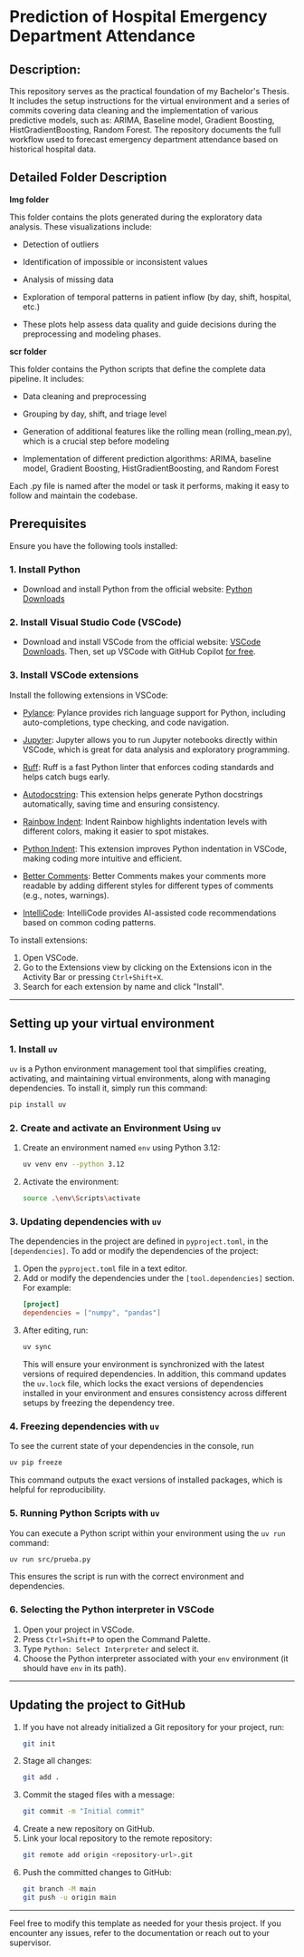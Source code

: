 # Prediction of Hospital Emergency Department Attendance

## Description:

This repository serves as the practical foundation of my Bachelor's Thesis. It includes the setup instructions for the virtual environment and a series of commits covering data cleaning and the implementation of various predictive models, such as: ARIMA, Baseline model, Gradient Boosting, HistGradientBoosting, Random Forest.
The repository documents the full workflow used to forecast emergency department attendance based on historical hospital data.

## Detailed Folder Description
**Img folder** 

This folder contains the plots generated during the exploratory data analysis. These visualizations include:

* Detection of outliers

* Identification of impossible or inconsistent values

* Analysis of missing data

* Exploration of temporal patterns in patient inflow (by day, shift, hospital, etc.)

* These plots help assess data quality and guide decisions during the preprocessing and modeling phases.

**scr folder**

This folder contains the Python scripts that define the complete data pipeline. It includes:

* Data cleaning and preprocessing

* Grouping by day, shift, and triage level

* Generation of additional features like the rolling mean (rolling_mean.py), which is a crucial step before modeling

* Implementation of different prediction algorithms: ARIMA, baseline model, Gradient Boosting, HistGradientBoosting, and Random Forest

Each .py file is named after the model or task it performs, making it easy to follow and maintain the codebase.


## Prerequisites

Ensure you have the following tools installed:

### 1. Install Python
- Download and install Python from the official website: [Python Downloads](https://www.python.org/downloads/)

### 2. Install Visual Studio Code (VSCode)
- Download and install VSCode from the official website: [VSCode Downloads](https://code.visualstudio.com/). Then, set up VSCode with GitHub Copilot [for free](https://code.visualstudio.com/docs/copilot/setup-simplified). 

### 3. Install VSCode extensions
Install the following extensions in VSCode:

- [Pylance](https://marketplace.visualstudio.com/items?itemName=ms-python.vscode-pylance): Pylance provides rich language support for Python, including auto-completions, type checking, and code navigation.

- [Jupyter](https://marketplace.visualstudio.com/items?itemName=ms-toolsai.jupyter): Jupyter allows you to run Jupyter notebooks directly within VSCode, which is great for data analysis and exploratory programming.

- [Ruff](https://marketplace.visualstudio.com/items?itemName=charliermarsh.ruff): Ruff is a fast Python linter that enforces coding standards and helps catch bugs early.

- [Autodocstring](https://marketplace.visualstudio.com/items?itemName=njpwerner.autodocstring): This extension helps generate Python docstrings automatically, saving time and ensuring consistency.

- [Rainbow Indent](https://marketplace.visualstudio.com/items?itemName=oderwat.indent-rainbow): Indent Rainbow highlights indentation levels with different colors, making it easier to spot mistakes.

- [Python Indent](https://marketplace.visualstudio.com/items?itemName=KevinRose.vsc-python-indent): This extension improves Python indentation in VSCode, making coding more intuitive and efficient.

- [Better Comments](https://marketplace.visualstudio.com/items?itemName=aaron-bond.better-comments): Better Comments makes your comments more readable by adding different styles for different types of comments (e.g., notes, warnings).

- [IntelliCode](https://marketplace.visualstudio.com/items?itemName=VisualStudioExptTeam.vscodeintellicode): IntelliCode provides AI-assisted code recommendations based on common coding patterns.

To install extensions:
1. Open VSCode.
2. Go to the Extensions view by clicking on the Extensions icon in the Activity Bar or pressing `Ctrl+Shift+X`.
3. Search for each extension by name and click "Install".

---

## Setting up your virtual environment

### 1. Install `uv`

`uv` is a Python environment management tool that simplifies creating, activating, and maintaining virtual environments, along with managing dependencies. To install it, simply run this command:

```bash
pip install uv
```

### 2. Create and activate an Environment Using `uv`

1. Create an environment named `env` using Python 3.12:
   ```bash
   uv venv env --python 3.12
   ```

2. Activate the environment:
     ```bash
     source .\env\Scripts\activate
     ```

### 3. Updating dependencies with `uv`

The dependencies in the project are defined in `pyproject.toml`, in the `[dependencies]`. To add or modify the dependencies of the project:
1. Open the `pyproject.toml` file in a text editor.
2. Add or modify the dependencies under the `[tool.dependencies]` section. For example:
   ```toml
   [project]
   dependencies = ["numpy", "pandas"]
   ```
3. After editing, run:
   ```bash
   uv sync
   ```
    This will ensure your environment is synchronized with the latest versions of required dependencies. In addition, this command updates  the `uv.lock` file, which locks the exact versions of dependencies installed in your environment and ensures consistency across different setups by freezing the dependency tree.


### 4. Freezing dependencies with `uv`

To see the current state of your dependencies in the console, run

```bash
uv pip freeze
```

This command outputs the exact versions of installed packages, which is helpful for reproducibility.

### 5. Running Python Scripts with `uv`

You can execute a Python script within your environment using the `uv run` command:

```bash
uv run src/prueba.py
```

This ensures the script is run with the correct environment and dependencies.


### 6. Selecting the Python interpreter in VSCode

1. Open your project in VSCode.
2. Press `Ctrl+Shift+P` to open the Command Palette.
3. Type `Python: Select Interpreter` and select it.
4. Choose the Python interpreter associated with your `env` environment (it should have `env` in its path).

---

## Updating the project to GitHub

1. If you have not already initialized a Git repository for your project, run:
    ```bash
    git init
    ```
2. Stage all changes:
    ```bash
    git add .
    ```
3. Commit the staged files with a message:
    ```bash
    git commit -m "Initial commit"
    ```
4. Create a new repository on GitHub.
5. Link your local repository to the remote repository:
   ```bash
   git remote add origin <repository-url>.git
   ```
6. Push the committed changes to GitHub:
    ```bash
    git branch -M main
    git push -u origin main
    ```

---

Feel free to modify this template as needed for your thesis project. If you encounter any issues, refer to the documentation or reach out to your supervisor.
